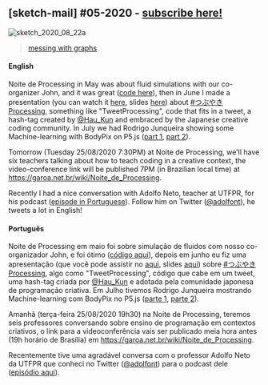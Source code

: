 ## [sketch-mail] #05-2020 - [subscribe here!](/sketch-mail)

![sketch_2020_08_22a](https://abav.lugaralgum.com/sketch-a-day/2020/sketch_2020_08_22a/sketch_2020_08_22a.gif)

> [messing with graphs](https://github.com/villares/sketch-a-day/tree/master/2020/sketch_2020_08_22a)

#### English

Noite de Processing in May was about fluid simulations with our co-organizer John, and it was great ([code here](https://github.com/Introscopia/Fluids)), then in June  I made a presentation (you can watch it [here](https://www.youtube.com/watch?v=RP_Ug790mcc), slides [here](https://docs.google.com/presentation/d/1-sF_Dbxpkz4i5_r0xYtitRU_nc7d5s4_T6GPASvlvik/edit)) about [ #つぶやきProcessing](https://twitter.com/search?q=%20%23%E3%81%A4%E3%81%B6%E3%82%84%E3%81%8DProcessing&src=typed_query), something like "TweetProcessing", code that fits in a tweet, a hash-tag created by [@Hau_Kun](https://twitter.com/Hau_kun) and embraced by the Japanese creative coding community. In July we had Rodrigo Junqueira showing some Machine-learning with BodyPix on P5.js  ([part 1](https://www.youtube.com/watch?v=oxTw6EM5Wds), [part 2](https://www.youtube.com/watch?v=rnIJm7dMUrA)).

Tomorrow (Tuesday 25/08/2020 7:30PM) at Noite de Processing, we'll have six teachers talking about how to teach coding in a creative context, the video-conference link will be published 7PM (in Brazilian local time) at https://garoa.net.br/wiki/Noite_de_Processing.

Recently I had a nice conversation with Adolfo Neto, teacher at UTFPR, for his podcast ([episode in Portuguese](https://pca.st/wwam5tt9)). Follow him on Twitter ([@adolfont](https://twitter.com/adolfont)), he tweets a lot in English!

#### Português

Noite de Processing em maio foi sobre simulação de fluidos com nosso co-organizador John, e foi ótimo ([código aqui](https://github.com/Introscopia/Fluids)), depois em junho eu fiz uma apresentação (que você pode assistir no [aqui](https://www.youtube.com/watch?v=RP_Ug790mcc), slides [aqui](https://docs.google.com/presentation/d/1-sF_Dbxpkz4i5_r0xYtitRU_nc7d5s4_T6GPASvlvik/edit)) sobre [ #つぶやきProcessing](https://twitter.com/search?q=%20%23%E3%81%A4%E3%81%B6%E3%82%84%E3%81%8DProcessing&src=typed_query), algo como "TweetProcessing", código que cabe em um tweet, uma hash-tag criada por [@Hau_Kun](https://twitter.com/Hau_kun) e adotada pela comunidade japonesa de programação criativa. Em Julho tivemos Rodrigo Junqueira mostrando Machine-learning com BodyPix no P5.js ([parte 1](https://www.youtube.com/watch?v=oxTw6EM5Wds), [parte 2](https://www.youtube.com/watch?v=rnIJm7dMUrA)).

Amanhã (terça-feira 25/08/2020 19h30) na Noite de Processing, teremos seis professores conversando sobre ensino de programação em contextos criativos, o link para a videoconferência vais ser publicado meia hora antes (19h horário de Brasília) em https://garoa.net.br/wiki/Noite_de_Processing.

Recentemente tive uma agradável conversa com o professor Adolfo Neto da UTFPR que conheci no Twitter  ([@adolfont](https://twitter.com/adolfont)) para o podcast dele ([episódio aqui](https://anchor.fm/adolfont/episodes/Arte-educao-com-Alexandre-Villares-eg7kl6/a-a2k0ke6)).
